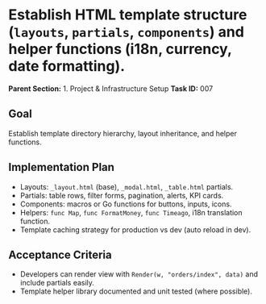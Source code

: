 # Establish HTML template structure (`layouts`, `partials`, `components`) and helper functions (i18n, currency, date formatting).

**Parent Section:** 1. Project & Infrastructure Setup
**Task ID:** 007

## Goal
Establish template directory hierarchy, layout inheritance, and helper functions.

## Implementation Plan
- Layouts: `_layout.html` (base), `_modal.html`, `_table.html` partials.
- Partials: table rows, filter forms, pagination, alerts, KPI cards.
- Components: macros or Go functions for buttons, inputs, icons.
- Helpers: `func Map`, `func FormatMoney`, `func Timeago`, i18n translation function.
- Template caching strategy for production vs dev (auto reload in dev).

## Acceptance Criteria
- Developers can render view with `Render(w, "orders/index", data)` and include partials easily.
- Template helper library documented and unit tested (where possible).
